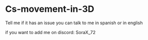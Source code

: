 # Cs-movement-in-3D
Tell me if it has an issue you can talk to me in spanish or in english

if you want to add me on discord: SoraX_72
